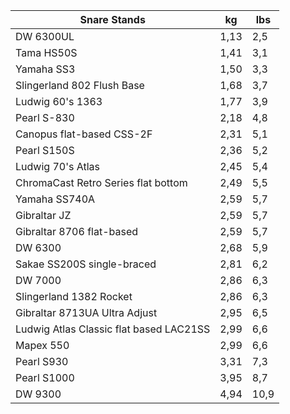 Snare Stands |kg |lbs |
---- |---- |---- |
DW 6300UL |1,13 |2,5 |
Tama HS50S |1,41 |3,1 |
Yamaha SS3 |1,50 |3,3 |
Slingerland 802 Flush Base |1,68 |3,7 |
Ludwig 60's 1363 |1,77 |3,9 |
Pearl S-830 |2,18 |4,8 |
Canopus flat-based CSS-2F |2,31 |5,1 |
Pearl S150S |2,36 |5,2 |
Ludwig 70's Atlas |2,45 |5,4 |
ChromaCast Retro Series flat bottom |2,49 |5,5 |
Yamaha SS740A  |2,59 |5,7 |
Gibraltar JZ |2,59 |5,7 |
Gibraltar 8706 flat-based |2,59 |5,7 |
DW 6300 |2,68 |5,9 |
Sakae SS200S single-braced |2,81 |6,2 |
DW 7000 |2,86 |6,3 |
Slingerland 1382 Rocket |2,86 |6,3 |
Gibraltar 8713UA Ultra Adjust |2,95 |6,5 |
Ludwig Atlas Classic flat based LAC21SS |2,99 |6,6 |
Mapex 550 |2,99 |6,6 |
Pearl S930 |3,31 |7,3 |
Pearl S1000 |3,95 |8,7 |
DW 9300  |4,94 |10,9 |
